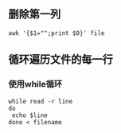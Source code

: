 ## 删除第一列
```
awk '{$1="";print $0}' file
```

## 循环遍历文件的每一行
### 使用while循环
```
while read -r line
do
 echo $line
done < filename
```
### 